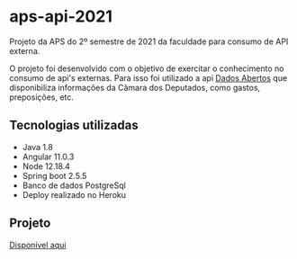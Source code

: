# aps-api-2021
Projeto da APS do 2º semestre de 2021 da faculdade para consumo de API externa.

O projeto foi desenvolvido com o objetivo de exercitar o conhecimento no consumo de api's externas. Para isso foi utilizado a api [Dados Abertos](https://dadosabertos.camara.leg.br/swagger/api.html) que disponibiliza informações da Câmara dos Deputados, como gastos, preposições, etc.

## Tecnologias utilizadas

* Java 1.8
* Angular 11.0.3
* Node 12.18.4
* Spring boot 2.5.5
* Banco de dados PostgreSql
* Deploy realizado no Heroku

## Projeto

[Disponível aqui](https://aps-api-front.herokuapp.com/)
